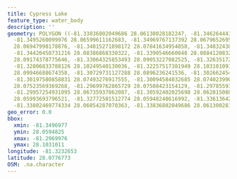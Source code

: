```yaml
---
title: Cypress Lake
feature_type: water_body
description: ''
geometry: POLYGON ((-81.33836802049686 28.06130028182247, -81.34626444383599 28.06675348431406,
  -81.3495260099976 28.06599611162683, -81.34969767137392 28.06796526951046, -81.34540613695083
  28.06947998178876, -81.34815271898172 28.07841634954858, -81.34832438035893 28.0817483641818,
  -81.34420450731216 28.08386868330322, -81.3390546660048 28.0884120832938, -81.33527811571246
  28.09174378775646, -81.33064325853493 28.09053227082525, -81.32635172411186 28.09886117357485,
  -81.32806833788126 28.10249540130036, -81.32257517381949 28.10310109395432, -81.31467875048037
  28.09946688674358, -81.30729731127288 28.0896236241536, -81.30266245409535 28.0825056258168,
  -81.30197580858831 28.07493276917555, -81.30094584032685 28.07402399049781, -81.29991587206447
  28.07523569369268, -81.29699762865729 28.07508423154129, -81.29785593554153 28.07129760833612,
  -81.29957254931095 28.06735937862087, -81.30592402025698 28.06281508804853, -81.3138204435961
  28.05993693796521, -81.32772501512774 28.05948248616992, -81.33613642259671 28.06039138783908,
  -81.33802469774334 28.06054287070363, -81.33836802049686 28.06130028182247))
geo_error: 0.0
bbox:
  xmin: -81.3496977
  ymin: 28.0594825
  xmax: -81.2969976
  ymax: 28.1031011
longitude: -81.3232653
latitude: 28.0776773
OSM: .na.character
---
```

